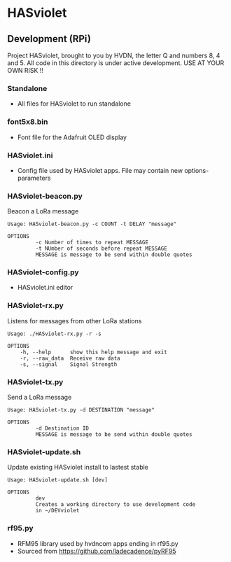 # HASviolet

## Development (RPi)

Project HASviolet, brought to you by HVDN, the letter Q and numbers 8, 4 and 5. 
All code in this directory is under active development. USE AT YOUR OWN RISK !!

### Standalone
* All files for HASviolet to run standalone

### font5x8.bin
* Font file for the Adafruit OLED display

### HASviolet.ini
* Config file used by HASviolet apps. File may contain new options-parameters

### HASviolet-beacon.py
  Beacon a LoRa message

  ```
  Usage: HASviolet-beacon.py -c COUNT -t DELAY "message"

  OPTIONS
           -c Number of times to repeat MESSAGE
           -t NUmber of seconds before repeat MESSAGE
           MESSAGE is message to be send within double quotes
  ```

### HASviolet-config.py
* HASviolet.ini editor

### HASviolet-rx.py
 Listens for messages from other LoRa stations

  ```
  Usage: ./HASviolet-rx.py -r -s

  OPTIONS
	  -h, --help      show this help message and exit
	  -r, --raw_data  Receive raw data
	  -s, --signal    Signal Strength
  ```

### HASviolet-tx.py
  Send a LoRa message

  ```
  Usage: HASviolet-tx.py -d DESTINATION "message"

  OPTIONS
           -d Destination ID
           MESSAGE is message to be send within double quotes
  ```
  
### HASviolet-update.sh
  Update existing HASviolet install to lastest stable 

  ```
  Usage: HASviolet-update.sh [dev]

  OPTIONS
           dev
           Creates a working directory to use development code
           in ~/DEVviolet
  ```
  
### rf95.py
* RFM95 library used by hvdncom apps ending in rf95.py
* Sourced from https://github.com/ladecadence/pyRF95


